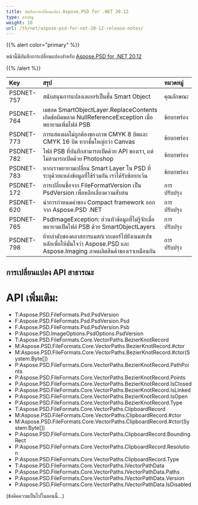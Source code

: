 ```yaml
---
title: บันทึกการเปลี่ยนแปลง Aspose.PSD for .NET 20.12
type: สารบัญ
weight: 10
url: /th/net/aspose-psd-for-net-20-12-release-notes/
---
```


{{% alert color="primary" %}} 

หน้านี้มีบันทึกการเปลี่ยนแปลงสำหรับ [Aspose.PSD for .NET 20.12](https://www.nuget.org/packages/Aspose.PSD/)

{{% /alert %}} 

|**Key**|**สรุป**|**หมวดหมู่**|
| :- | :- | :- |
|PSDNET-757|สนับสนุนการแปลงเลเยอร์เป็นชั้น Smart Object|คุณลักษณะ|
|PSDNET-764|เมธอด SmartObjectLayer.ReplaceContents เกิดข้อผิดพลาด NullReferenceException เมื่อพยายามเพิ่มไฟล์ PSB|ข้อบกพร่อง|
|PSDNET-773|การแสดงผลไม่ถูกต้องของภาพ CMYK 8 บิตและ CMYK 16 บิต หากชั้นใหญ่กว่า Canvas|ข้อบกพร่อง|
|PSDNET-782|ไฟล์ PSB ที่บันทึกสามารถเปิดด้วย API ของเรา, แต่ไม่สามารถเปิดด้วย Photoshop|ข้อบกพร่อง|
|PSDNET-783|หากเราพยายามเปลี่ยน Smart Layer ใน PSD ที่ระบุด้วยแหล่งข้อมูลที่ใช้ร่วมกัน เราได้รับข้อยกเว้น|ข้อบกพร่อง|
|PSDNET-172|การเปลี่ยนชื่อจาก FileFormatVersion เป็น PsdVersion เพื่อหลีกเลี่ยงความสับสน|การปรับปรุง|
|PSDNET-620|นำการกำหนดค่าของ Compact framework ออกจาก Aspose.PSD .NET|การปรับปรุง|
|PSDNET-765|PsdImageException: ส่วนหัวข้อมูลที่ไม่รู้จักเมื่อพยายามเปิดไฟล์ PSB ด้วย SmartObjectLayers|การปรับปรุง|
|PSDNET-798|ย้ายลำดับของคลาสการแมสก์เวกเตอร์ไปยังเนมสเปซหลักเพื่อให้มั่นใจว่า Aspose.PSD และ Aspose.Imaging ภาคผลิตสินค้าของเราเหมือนกัน|การปรับปรุง|

## **การเปลี่ยนแปลง API สาธารณะ**
# **API เพิ่มเติม:**
- T:Aspose.PSD.FileFormats.Psd.PsdVersion
- F:Aspose.PSD.FileFormats.Psd.PsdVersion.Psd
- F:Aspose.PSD.FileFormats.Psd.PsdVersion.Psb
- P:Aspose.PSD.ImageOptions.PsdOptions.PsdVersion
- T:Aspose.PSD.FileFormats.Core.VectorPaths.BezierKnotRecord
- M:Aspose.PSD.FileFormats.Core.VectorPaths.BezierKnotRecord.#ctor
- M:Aspose.PSD.FileFormats.Core.VectorPaths.BezierKnotRecord.#ctor(System.Byte[])
- P:Aspose.PSD.FileFormats.Core.VectorPaths.BezierKnotRecord.PathPoints
- P:Aspose.PSD.FileFormats.Core.VectorPaths.BezierKnotRecord.Points
- P:Aspose.PSD.FileFormats.Core.VectorPaths.BezierKnotRecord.IsClosed
- P:Aspose.PSD.FileFormats.Core.VectorPaths.BezierKnotRecord.IsLinked
- P:Aspose.PSD.FileFormats.Core.VectorPaths.BezierKnotRecord.IsOpen
- P:Aspose.PSD.FileFormats.Core.VectorPaths.BezierKnotRecord.Type
- T:Aspose.PSD.FileFormats.Core.VectorPaths.ClipboardRecord
- M:Aspose.PSD.FileFormats.Core.VectorPaths.ClipboardRecord.#ctor
- M:Aspose.PSD.FileFormats.Core.VectorPaths.ClipboardRecord.#ctor(System.Byte[])
- P:Aspose.PSD.FileFormats.Core.VectorPaths.ClipboardRecord.BoundingRect
- P:Aspose.PSD.FileFormats.Core.VectorPaths.ClipboardRecord.Resolution
- P:Aspose.PSD.FileFormats.Core.VectorPaths.ClipboardRecord.Type
- T:Aspose.PSD.FileFormats.Core.VectorPaths.IVectorPathData
- P:Aspose.PSD.FileFormats.Core.VectorPaths.IVectorPathData.Paths
- P:Aspose.PSD.FileFormats.Core.VectorPaths.IVectorPathData.Version
- P:Aspose.PSD.FileFormats.Core.VectorPaths.IVectorPathData.IsDisabled

(ข้อคิดความเป็นไปในตอนนี้...)

